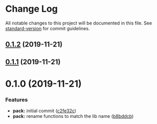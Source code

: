 # Change Log

All notable changes to this project will be documented in this file. See [standard-version](https://github.com/conventional-changelog/standard-version) for commit guidelines.

<a name="0.1.2"></a>

## [0.1.2](https://github.com/jaydubu/json-packer/compare/v0.1.1...v0.1.2) (2019-11-21)

<a name="0.1.1"></a>

## [0.1.1](https://github.com/jaydubu/json-packer/compare/v0.1.0...v0.1.1) (2019-11-21)

<a name="0.1.0"></a>

# 0.1.0 (2019-11-21)

### Features

- **pack:** initial commit ([c2fe32c](https://github.com/jaydubu/json-packer/commit/c2fe32c))
- **pack:** rename functions to match the lib name ([b8bddcb](https://github.com/jaydubu/json-packer/commit/b8bddcb))
